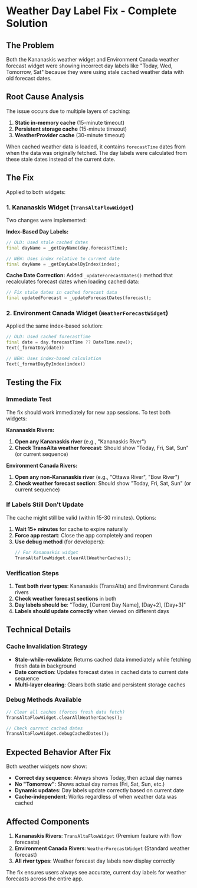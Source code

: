 # Weather Day Label Fix - Complete Solution

## The Problem
Both the Kananaskis weather widget and Environment Canada weather forecast widget were showing incorrect day labels like "Today, Wed, Tomorrow, Sat" because they were using stale cached weather data with old forecast dates.

## Root Cause Analysis
The issue occurs due to multiple layers of caching:

1. **Static in-memory cache** (15-minute timeout)
2. **Persistent storage cache** (15-minute timeout) 
3. **WeatherProvider cache** (30-minute timeout)

When cached weather data is loaded, it contains `forecastTime` dates from when the data was originally fetched. The day labels were calculated from these stale dates instead of the current date.

## The Fix
Applied to both widgets:

### 1. Kananaskis Widget (`TransAltaFlowWidget`)
Two changes were implemented:

**Index-Based Day Labels:**
```dart
// OLD: Used stale cached dates
final dayName = _getDayName(day.forecastTime);

// NEW: Uses index relative to current date  
final dayName = _getDayLabelByIndex(index);
```

**Cache Date Correction:**
Added `_updateForecastDates()` method that recalculates forecast dates when loading cached data:
```dart
// Fix stale dates in cached forecast data
final updatedForecast = _updateForecastDates(forecast);
```

### 2. Environment Canada Widget (`WeatherForecastWidget`)
Applied the same index-based solution:
```dart
// OLD: Used cached forecastTime
final date = day.forecastTime ?? DateTime.now();
Text(_formatDay(date))

// NEW: Uses index-based calculation
Text(_formatDayByIndex(index))
```

## Testing the Fix

### Immediate Test
The fix should work immediately for new app sessions. To test both widgets:

**Kananaskis Rivers:**
1. **Open any Kananaskis river** (e.g., "Kananaskis River")
2. **Check TransAlta weather forecast**: Should show "Today, Fri, Sat, Sun" (or current sequence)

**Environment Canada Rivers:**  
1. **Open any non-Kananaskis river** (e.g., "Ottawa River", "Bow River")
2. **Check weather forecast section**: Should show "Today, Fri, Sat, Sun" (or current sequence)

### If Labels Still Don't Update
The cache might still be valid (within 15-30 minutes). Options:

1. **Wait 15+ minutes** for cache to expire naturally
2. **Force app restart**: Close the app completely and reopen
3. **Use debug method** (for developers):
   ```dart
   // For Kananaskis widget
   TransAltaFlowWidget.clearAllWeatherCaches();
   ```

### Verification Steps
1. **Test both river types**: Kananaskis (TransAlta) and Environment Canada rivers
2. **Check weather forecast sections** in both
3. **Day labels should be**: "Today, [Current Day Name], [Day+2], [Day+3]"
4. **Labels should update correctly** when viewed on different days

## Technical Details

### Cache Invalidation Strategy
- **Stale-while-revalidate**: Returns cached data immediately while fetching fresh data in background
- **Date correction**: Updates forecast dates in cached data to current date sequence
- **Multi-layer clearing**: Clears both static and persistent storage caches

### Debug Methods Available
```dart
// Clear all caches (forces fresh data fetch)
TransAltaFlowWidget.clearAllWeatherCaches();

// Check current cached dates
TransAltaFlowWidget.debugCachedDates();
```

## Expected Behavior After Fix
Both weather widgets now show:
- **Correct day sequence**: Always shows Today, then actual day names  
- **No "Tomorrow"**: Shows actual day names (Fri, Sat, Sun, etc.)
- **Dynamic updates**: Day labels update correctly based on current date
- **Cache-independent**: Works regardless of when weather data was cached

## Affected Components
1. **Kananaskis Rivers**: `TransAltaFlowWidget` (Premium feature with flow forecasts)
2. **Environment Canada Rivers**: `WeatherForecastWidget` (Standard weather forecast)
3. **All river types**: Weather forecast day labels now display correctly

The fix ensures users always see accurate, current day labels for weather forecasts across the entire app.